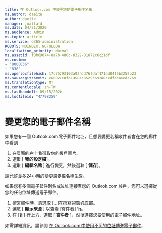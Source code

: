 ```yaml
---
title: 在 Outlook.com 中變更您的電子郵件名稱
ms.author: daeite
author: daeite
manager: joallard
ms.date: 04/21/2020
ms.audience: Admin
ms.topic: article
ms.service: o365-administration
ROBOTS: NOINDEX, NOFOLLOW
localization_priority: Normal
ms.assetid: f0b69874-8a7b-480c-8329-01872c6c21df
ms.custom:
- "8000036"
- "838"
ms.openlocfilehash: 17c75293103a924dd76fdaf171ad04f5b3252b23
ms.sourcegitcommit: c6692ce0fa1358ec3529e59ca0ecdfdea4cdc759
ms.translationtype: MT
ms.contentlocale: zh-TW
ms.lasthandoff: 09/15/2020
ms.locfileid: "47798259"
---
```

# <a name="change-your-email-name"></a>變更您的電子郵件名稱

如果您有一個 Outlook.com 電子郵件地址，且想要變更名稱收件者會在您的郵件中看到：
  
1. 在頁面的右上角選取您的帳戶圖片。
2. 選取 [ **我的設定檔**]。
3. 選取 [ **編輯名稱** ] 進行變更，然後選取 [ **儲存**]。

請允許最多24小時的變更設定檔名稱生效。
  
如果您有多個電子郵件別名或位址連接至您的 Outlook.com 帳戶，您可以選擇從您的任何位址傳送電子郵件。
  
1. 撰寫郵件時，請選取 [...]在撰寫視窗的底部。
1. 選取 [ **顯示來源** ] 以查看 [寄件者] 行。
1. 在 [到] 行上方，選取 [ **寄件者** ]，然後選擇您要使用的電子郵件地址。

如需詳細資訊，請參閱 [在 Outlook.com 中使用不同的位址傳送電子郵件](https://support.office.com/article/ccba89cb-141c-4a36-8c56-6d16a8556d2e?wt.mc_id=Office_Outlook_com_Alchemy)。